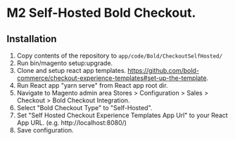 # M2 Self-Hosted Bold Checkout.

## Installation

1. Copy contents of the repository to `app/code/Bold/CheckoutSelfHosted/`
2. Run bin/magento setup:upgrade.
3. Clone and setup react app templates. https://github.com/bold-commerce/checkout-experience-templates#set-up-the-template.
4. Run React app "yarn serve" from React app root dir.
5. Navigate to Magento admin area Stores > Configuration > Sales > Checkout > Bold Checkout Integration.
6. Select "Bold Checkout Type" to "Self-Hosted".
7. Set "Self Hosted Checkout Experience Templates App Url" to your React App URL. (e.g.  http://localhost:8080/)
8. Save configuration.
